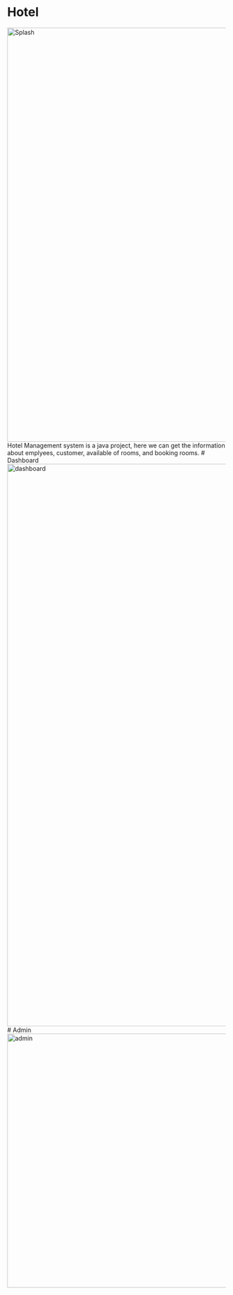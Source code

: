 # Hotel
<img width="952" alt="Splash" src="https://github.com/Nisarga-58/Hotel-Management-System/assets/118206188/339cad25-d50a-4ba3-b493-36f8d3bc970f">
Hotel Management system is a java project, here we can get the information about emplyees, customer, available of rooms, and booking rooms.
# Dashboard

<img width="1293" alt="dashboard" src="https://github.com/Nisarga-58/Hotel-Management-System/assets/118206188/8968b735-1fe7-4433-815e-04e5cbc71f3b">
# Admin

<img width="584" alt="admin" src="https://github.com/Nisarga-58/Hotel-Management-System/assets/118206188/ec868fa9-dd7f-492e-80ef-1a2b7cde0982">
